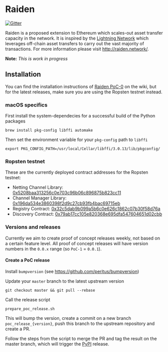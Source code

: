 # Raiden

[![Gitter](https://badges.gitter.im/Join%20Chat.svg)](https://gitter.im/raiden-network/raiden?utm_source=badge&utm_medium=badge&utm_campaign=pr-badge)

Raiden is a proposed extension to Ethereum which scales-out asset transfer capacity in the network. It is inspired by the [Lightning Network](https://lightning.network/) which leverages off-chain asset transfers to carry out the vast majority of transactions. For more information please visit http://raiden.network/.

**Note:** *This is work in progress*

## Installation

You can find the installation instructions of [Raiden PoC-0](https://github.com/raiden-network/raiden/wiki/Raiden-PoC%E2%80%900#getting-started-with-raiden) on the wiki, but for the latest releases, make sure you are using the Ropsten testnet instead.

### macOS specifics
First install the system-dependecies for a successful build of the Python packages
```
brew install pkg-config libffi automake
```
Then set the environment variable for your `pkg-config` path to `libffi`
```
export PKG_CONFIG_PATH=/usr/local/Cellar/libffi/3.0.13/lib/pkgconfig/
```

### Ropsten testnet

These are the currently deployed contract addresses for the Ropsten testnet:

* Netting Channel Library: [0x5208baa313256c0e703c96b06c896875b823cc11](https://ropsten.etherscan.io/address/0x5208baa313256c0e703c96b06c896875b823cc11)
* Channel Manager Library: [0x196da534e3860398f2d9c27cb93fb4bac69715eb](https://ropsten.etherscan.io/address/0x196da534e3860398f2d9c27cb93fb4bac69715eb)
* Registry Contract: [0x32c5dab9b099a5b6c0e626c1862c07b30f58d76a](https://ropsten.etherscan.io/address/0x32c5dab9b099a5b6c0e626c1862c07b30f58d76a)
* Discovery Contract: [0x79ab17cc105e820368e695dfa547604651d02cbb](https://ropsten.etherscan.io/address/0x79ab17cc105e820368e695dfa547604651d02cbb)

### Versions and releases

Currently we aim to create proof of concept releases weekly, not based on a certain
feature level. All proof of concept releases will have version numbers in the
`0.0.x` range (so `PoC-1` = `0.0.1`).

#### Create a PoC release

Install `bumpversion` (see https://github.com/peritus/bumpversion)

Update your `master` branch to the latest upstream version
```
git checkout master && git pull --rebase
```
Call the release script
```
prepare_poc_release.sh
```
This will bump the version, create a commit on a new branch `poc_release_{version}`, push this branch to the upstream repository and create a PR.

Follow the steps from the script to merge the PR and tag the result on the master branch, which will trigger the [PyPI](https://pypi.python.org) release.
